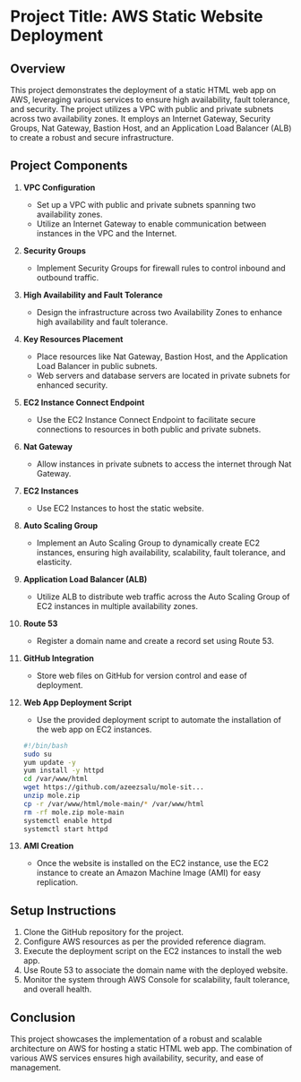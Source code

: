 # Project Title: AWS Static Website Deployment

## Overview

This project demonstrates the deployment of a static HTML web app on AWS, leveraging various services to ensure high availability, fault tolerance, and security. The project utilizes a VPC with public and private subnets across two availability zones. It employs an Internet Gateway, Security Groups, Nat Gateway, Bastion Host, and an Application Load Balancer (ALB) to create a robust and secure infrastructure.

## Project Components

1. **VPC Configuration**
   - Set up a VPC with public and private subnets spanning two availability zones.
   - Utilize an Internet Gateway to enable communication between instances in the VPC and the Internet.

2. **Security Groups**
   - Implement Security Groups for firewall rules to control inbound and outbound traffic.

3. **High Availability and Fault Tolerance**
   - Design the infrastructure across two Availability Zones to enhance high availability and fault tolerance.

4. **Key Resources Placement**
   - Place resources like Nat Gateway, Bastion Host, and the Application Load Balancer in public subnets.
   - Web servers and database servers are located in private subnets for enhanced security.

5. **EC2 Instance Connect Endpoint**
   - Use the EC2 Instance Connect Endpoint to facilitate secure connections to resources in both public and private subnets.

6. **Nat Gateway**
   - Allow instances in private subnets to access the internet through Nat Gateway.

7. **EC2 Instances**
   - Use EC2 Instances to host the static website.

8. **Auto Scaling Group**
   - Implement an Auto Scaling Group to dynamically create EC2 instances, ensuring high availability, scalability, fault tolerance, and elasticity.

9. **Application Load Balancer (ALB)**
   - Utilize ALB to distribute web traffic across the Auto Scaling Group of EC2 instances in multiple availability zones.

10. **Route 53**
    - Register a domain name and create a record set using Route 53.

11. **GitHub Integration**
    - Store web files on GitHub for version control and ease of deployment.

12. **Web App Deployment Script**
    - Use the provided deployment script to automate the installation of the web app on EC2 instances.
    
    ```bash
    #!/bin/bash
    sudo su
    yum update -y
    yum install -y httpd
    cd /var/www/html
    wget https://github.com/azeezsalu/mole-sit...
    unzip mole.zip
    cp -r /var/www/html/mole-main/* /var/www/html
    rm -rf mole.zip mole-main
    systemctl enable httpd
    systemctl start httpd
    ```

13. **AMI Creation**
    - Once the website is installed on the EC2 instance, use the EC2 instance to create an Amazon Machine Image (AMI) for easy replication.

## Setup Instructions

1. Clone the GitHub repository for the project.
2. Configure AWS resources as per the provided reference diagram.
3. Execute the deployment script on the EC2 instances to install the web app.
4. Use Route 53 to associate the domain name with the deployed website.
5. Monitor the system through AWS Console for scalability, fault tolerance, and overall health.

## Conclusion

This project showcases the implementation of a robust and scalable architecture on AWS for hosting a static HTML web app. The combination of various AWS services ensures high availability, security, and ease of management.
